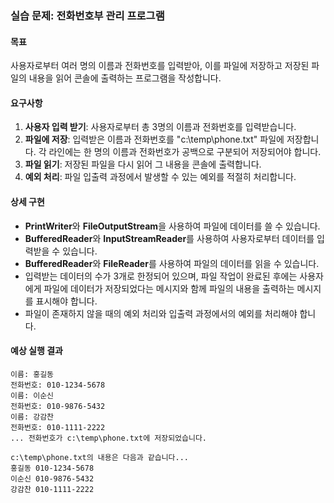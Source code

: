 ### 실습 문제: 전화번호부 관리 프로그램

#### 목표
사용자로부터 여러 명의 이름과 전화번호를 입력받아, 이를 파일에 저장하고 저장된 파일의 내용을 읽어 콘솔에 출력하는 프로그램을 작성합니다.

#### 요구사항
1. **사용자 입력 받기**: 사용자로부터 총 3명의 이름과 전화번호를 입력받습니다.
2. **파일에 저장**: 입력받은 이름과 전화번호를 "c:\\temp\\phone.txt" 파일에 저장합니다. 각 라인에는 한 명의 이름과 전화번호가 공백으로 구분되어 저장되어야 합니다.
3. **파일 읽기**: 저장된 파일을 다시 읽어 그 내용을 콘솔에 출력합니다.
4. **예외 처리**: 파일 입출력 과정에서 발생할 수 있는 예외를 적절히 처리합니다. 

#### 상세 구현
- **PrintWriter**와 **FileOutputStream**을 사용하여 파일에 데이터를 쓸 수 있습니다.
- **BufferedReader**와 **InputStreamReader**를 사용하여 사용자로부터 데이터를 입력받을 수 있습니다.
- **BufferedReader**와 **FileReader**를 사용하여 파일의 데이터를 읽을 수 있습니다.
- 입력받는 데이터의 수가 3개로 한정되어 있으며, 파일 작업이 완료된 후에는 사용자에게 파일에 데이터가 저장되었다는 메시지와 함께 파일의 내용을 출력하는 메시지를 표시해야 합니다.
- 파일이 존재하지 않을 때의 예외 처리와 입출력 과정에서의 예외를 처리해야 합니다.

#### 예상 실행 결과
```
이름: 홍길동
전화번호: 010-1234-5678
이름: 이순신
전화번호: 010-9876-5432
이름: 강감찬
전화번호: 010-1111-2222
... 전화번호가 c:\temp\phone.txt에 저장되었습니다.

c:\temp\phone.txt의 내용은 다음과 같습니다...
홍길동 010-1234-5678
이순신 010-9876-5432
강감찬 010-1111-2222
```